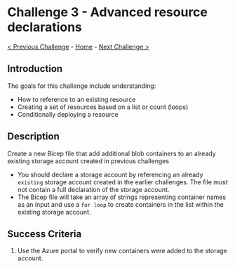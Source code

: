 # Challenge 3 - Advanced resource declarations

[< Previous Challenge](./Bicep-Challenge-02.md) - [Home](../README.md) - [Next Challenge >](./Bicep-Challenge-04.md)

## Introduction

The goals for this challenge include understanding:

- How to reference to an existing resource
- Creating a set of resources based on a list or count (loops)
- Conditionally deploying a resource

## Description

Create a new Bicep file that add additional blob containers to an already existing storage account created in previous challenges

- You should declare a storage account by referencing an already `existing` storage account created in the earlier challenges. The file must not contain a full declaration of the storage account.
- The Bicep file will take an array of strings representing container names as an input and use a `for loop` to create containers in the list within the existing storage account.

## Success Criteria

1. Use the Azure portal to verify new containers were added to the storage account.
